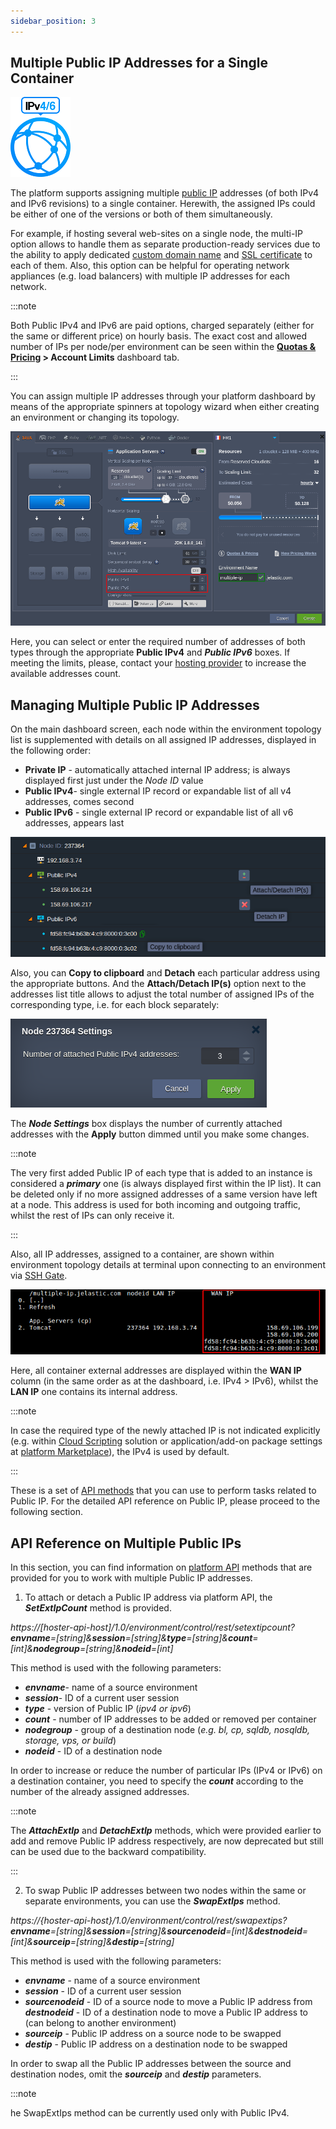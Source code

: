 ```yaml
---
sidebar_position: 3
---
```


## Multiple Public IP Addresses for a Single Container

<div style={{
    display: 'grid',
    gridTemplateColumns: '0.15fr 1fr',
    gap: '10px'
}}>
<div>
<div style={{
    display: 'flex',
    alignItems: 'center',
    justifyContent: 'cetner',
}}>

<!-- Image Url changes -->

![Locale Dropdown](./img/MultiplePublicIP/01-multiple-public-ip.png)

</div>
</div>
<div>

The platform supports assigning multiple [public IP](https://cloudmydc.com/) addresses (of both IPv4 and IPv6 revisions) to a single container. Herewith, the assigned IPs could be either of one of the versions or both of them simultaneously.

</div>
</div>

For example, if hosting several web-sites on a single node, the multi-IP option allows to handle them as separate production-ready services due to the ability to apply dedicated [custom domain name](https://cloudmydc.com/) and [SSL certificate](https://cloudmydc.com/) to each of them. Also, this option can be helpful for operating network appliances (e.g. load balancers) with multiple IP addresses for each network.

:::note

Both Public IPv4 and IPv6 are paid options, charged separately (either for the same or different price) on hourly basis. The exact cost and allowed number of IPs per node/per environment can be seen within the **[Quotas & Pricing](https://cloudmydc.com/) > Account Limits** dashboard tab.

:::

You can assign multiple IP addresses through your platform dashboard by means of the appropriate spinners at topology wizard when either creating an environment or changing its topology.

<div style={{
    display:'flex',
    justifyContent: 'center',
    margin: '0 0 1rem 0'
}}>

![Locale Dropdown](./img/MultiplePublicIP/02-wizard-add-multiple-ip.png)

</div>

Here, you can select or enter the required number of addresses of both types through the appropriate **Public IPv4** and **_Public IPv6_** boxes. If meeting the limits, please, contact your [hosting provider](https://cloudmydc.com/) to increase the available addresses count.

## Managing Multiple Public IP Addresses

On the main dashboard screen, each node within the environment topology list is supplemented with details on all assigned IP addresses, displayed in the following order:

- **Private IP** - automatically attached internal IP address; is always displayed first just under the _Node ID_ value
- **Public IPv4**- single external IP record or expandable list of all v4 addresses, comes second
- **Public IPv6** - single external IP record or expandable list of all v6 addresses, appears last

<div style={{
    display:'flex',
    justifyContent: 'center',
    margin: '0 0 1rem 0'
}}>

![Locale Dropdown](./img/MultiplePublicIP/03-dashboard-managing-multiple-ip.png)

</div>

Also, you can **Copy to clipboard** and **Detach** each particular address using the appropriate buttons. And the **Attach/Detach IP(s)** option next to the addresses list title allows to adjust the total number of assigned IPs of the corresponding type, i.e. for each block separately:

<div style={{
    display:'flex',
    justifyContent: 'center',
    margin: '0 0 1rem 0'
}}>

![Locale Dropdown](./img/MultiplePublicIP/04-change-number-of-public-ip.png)

</div>

The **_Node Settings_** box displays the number of currently attached addresses with the **Apply** button dimmed until you make some changes.

:::note

The very first added Public IP of each type that is added to an instance is considered a **_primary_** one (is always displayed first within the IP list). It can be deleted only if no more assigned addresses of a same version have left at a node. This address is used for both incoming and outgoing traffic, whilst the rest of IPs can only receive it.

:::

Also, all IP addresses, assigned to a container, are shown within environment topology details at terminal upon connecting to an environment via [SSH Gate](https://cloudmydc.com/).

<div style={{
    display:'flex',
    justifyContent: 'center',
    margin: '0 0 1rem 0'
}}>

![Locale Dropdown](./img/MultiplePublicIP/05-multiple-public-ip-in-ssh.png)

</div>

Here, all container external addresses are displayed within the **WAN IP** column (in the same order as at the dashboard, i.e. IPv4 > IPv6), whilst the **LAN IP** one contains its internal address.

:::note

In case the required type of the newly attached IP is not indicated explicitly (e.g. within [Cloud Scripting](https://cloudmydc.com/) solution or application/add-on package settings at [platform Marketplace](https://cloudmydc.com/)), the IPv4 is used by default.

:::

These is a set of [API methods](https://cloudmydc.com/) that you can use to perform tasks related to Public IP. For the detailed API reference on Public IP, please proceed to the following section.

## API Reference on Multiple Public IPs

In this section, you can find information on [platform API](https://cloudmydc.com/) methods that are provided for you to work with multiple Public IP addresses.

1. To attach or detach a Public IP address via platform API, the **_SetExtIpCount_** method is provided.

_https://[hoster-api-host]/1.0/environment/control/rest/setextipcount?**envname**=[string]&**session**=[string]&**type**=[string]&**count**=[int]&**nodegroup**=[string]&**nodeid**=[int]_

This method is used with the following parameters:

- **_envname_**- name of a source environment
- **_session_**- ID of a current user session
- **_type_** - version of Public IP (_ipv4 or ipv6_)
- **_count_** - number of IP addresses to be added or removed per container
- **_nodegroup_** - group of a destination node (_e.g. bl, cp, sqldb, nosqldb, storage, vps, or build_)
- **_nodeid_** - ID of a destination node

In order to increase or reduce the number of particular IPs (IPv4 or IPv6) on a destination container, you need to specify the **_count_** according to the number of the already assigned addresses.

:::note

The **_AttachExtIp_** and **_DetachExtIp_** methods, which were provided earlier to add and remove Public IP address respectively, are now deprecated but still can be used due to the backward compatibility.

:::

2. To swap Public IP addresses between two nodes within the same or separate environments, you can use the **_SwapExtIps_** method.

_https://{hoster-api-host}/1.0/environment/control/rest/swapextips?**envname**=[string]&**session**=[string]&**sourcenodeid**=[int]&**destnodeid**=[int]&**sourceip**=[string]&**destip**=[string]_

This method is used with the following parameters:

- **_envname_** - name of a source environment
- **_session_** - ID of a current user session
- **_sourcenodeid_** - ID of a source node to move a Public IP address from
  **_destnodeid_** - ID of a destination node to move a Public IP address to (can belong to another environment)
- **_sourceip_** - Public IP address on a source node to be swapped
- **_destip_** - Public IP address on a destination node to be swapped

In order to swap all the Public IP addresses between the source and destination nodes, omit the **_sourceip_** and **_destip_** parameters.

:::note

he SwapExtIps method can be currently used only with Public IPv4.
